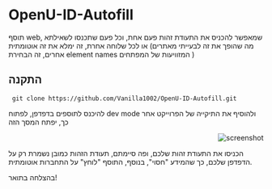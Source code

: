 # OpenU-ID-Autofill
תוסף web, שמאפשר להכניס את התעודת זהות פעם אחת, וכל פעם שתכנסו לשאילתא או לכל שלוחה אחרת, זה ימלא את זה אוטומתית
(מה שהופך את זה לבעייתי מאתרים אחרים, זה הבחירת element names המזוויעות של המפתחים )


## התקנה
``` git clone https://github.com/Vanilla1002/OpenU-ID-Autofill.git```

להיכנס לתוספים בדפדפן, לפתוח dev mode ולהוסיף את התיקייה של הפרוייקט
אחר כך, יפתח המסך הזה
<p align="right">
    <img src="https://github.com/user-attachments/assets/eb6e73d3-4c97-491a-898c-36cf0f4ac6c5" alt="screenshot" />
</p>



הכניסו את התעודת זהות שלכם, ופה סיימתם, תעודת הזהות כמובן נשמרת רק על הדפדפן שלכם, כך שהמידע "חסוי", בנוסף, התוסף "לוחץ" על התחברות אוטומתית.

בהצלחה בתואר!

